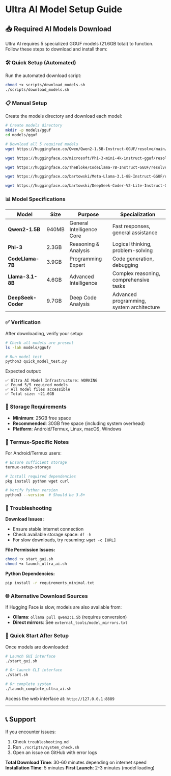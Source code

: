 # Ultra AI Model Setup Guide

## 📥 Required AI Models Download

Ultra AI requires 5 specialized GGUF models (21.6GB total) to function. Follow these steps to download and install them:

### 🛠️ Quick Setup (Automated)

Run the automated download script:
```bash
chmod +x scripts/download_models.sh
./scripts/download_models.sh
```

### 📋 Manual Setup

Create the models directory and download each model:

```bash
# Create models directory
mkdir -p models/gguf
cd models/gguf

# Download all 5 required models
wget https://huggingface.co/Qwen/Qwen2-1.5B-Instruct-GGUF/resolve/main/qwen2-1_5b-instruct-q4_k_m.gguf -O Qwen2-1.5B-Instruct.Q4_K_M.gguf

wget https://huggingface.co/microsoft/Phi-3-mini-4k-instruct-gguf/resolve/main/Phi-3-mini-4k-instruct-q4.gguf

wget https://huggingface.co/TheBloke/CodeLlama-7B-Instruct-GGUF/resolve/main/codellama-7b-instruct.Q4_K_M.gguf -O CodeLlama-7B-Instruct.Q4_K_M.gguf

wget https://huggingface.co/bartowski/Meta-Llama-3.1-8B-Instruct-GGUF/resolve/main/Meta-Llama-3.1-8B-Instruct-Q4_K_M.gguf

wget https://huggingface.co/bartowski/DeepSeek-Coder-V2-Lite-Instruct-GGUF/resolve/main/DeepSeek-Coder-V2-Lite-Instruct-Q4_K_M.gguf
```

### 📊 Model Specifications

| Model | Size | Purpose | Specialization |
|-------|------|---------|----------------|
| **Qwen2-1.5B** | 940MB | General Intelligence Core | Fast responses, general assistance |
| **Phi-3** | 2.3GB | Reasoning & Analysis | Logical thinking, problem-solving |
| **CodeLlama-7B** | 3.9GB | Programming Expert | Code generation, debugging |
| **Llama-3.1-8B** | 4.6GB | Advanced Intelligence | Complex reasoning, comprehensive tasks |
| **DeepSeek-Coder** | 9.7GB | Deep Code Analysis | Advanced programming, system architecture |

### ✅ Verification

After downloading, verify your setup:

```bash
# Check all models are present
ls -lah models/gguf/

# Run model test
python3 quick_model_test.py
```

Expected output:
```
✅ Ultra AI Model Infrastructure: WORKING
✅ Found 5/5 required models
✅ All model files accessible
✅ Total size: ~21.6GB
```

### 🚨 Storage Requirements

- **Minimum**: 25GB free space
- **Recommended**: 30GB free space (including system overhead)
- **Platform**: Android/Termux, Linux, macOS, Windows

### 📱 Termux-Specific Notes

For Android/Termux users:
```bash
# Ensure sufficient storage
termux-setup-storage

# Install required dependencies
pkg install python wget curl

# Verify Python version
python3 --version  # Should be 3.8+
```

### 🔧 Troubleshooting

**Download Issues:**
- Ensure stable internet connection
- Check available storage space: `df -h`
- For slow downloads, try resuming: `wget -c [URL]`

**File Permission Issues:**
```bash
chmod +x start_gui.sh
chmod +x launch_ultra_ai.sh
```

**Python Dependencies:**
```bash
pip install -r requirements_minimal.txt
```

### 🌐 Alternative Download Sources

If Hugging Face is slow, models are also available from:
- **Ollama**: `ollama pull qwen2:1.5b` (requires conversion)
- **Direct mirrors**: See `external_tools/model_mirrors.txt`

### 🚀 Quick Start After Setup

Once models are downloaded:
```bash
# Launch GUI interface
./start_gui.sh

# Or launch CLI interface
./start.sh

# Or complete system
./launch_complete_ultra_ai.sh
```

Access the web interface at: `http://127.0.0.1:8889`

---

## 📞 Support

If you encounter issues:
1. Check `troubleshooting.md`
2. Run `./scripts/system_check.sh`
3. Open an issue on GitHub with error logs

**Total Download Time**: 30-60 minutes depending on internet speed
**Installation Time**: 5 minutes
**First Launch**: 2-3 minutes (model loading)